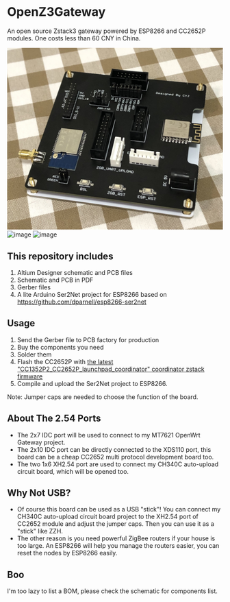 # OpenZ3Gateway
An open source Zstack3 gateway powered by ESP8266 and CC2652P modules. One costs less than 60 CNY in China.

![image](https://github.com/cyijun/OpenZ3Gateway/blob/main/images/Board.jpg)
![image](https://github.com/cyijun/OpenZ3Gateway/blob/main/images/Flashing.jpg)
![image](https://github.com/cyijun/OpenZ3Gateway/blob/main/images/Running.jpg)

## This repository includes 
1. Altium Designer schematic and PCB files
2. Schematic and PCB in PDF
3. Gerber files
4. A lite Arduino Ser2Net project for ESP8266 based on <https://github.com/dparnell/esp8266-ser2net>

## Usage
1. Send the Gerber file to PCB factory for production
2. Buy the components you need
3. Solder them
4. Flash the CC2652P with [the latest "CC1352P2_CC2652P_launchpad_coordinator" coordinator zstack firmware](https://github.com/Koenkk/Z-Stack-firmware/blob/master/coordinator/Z-Stack_3.x.0/bin/)
5. Compile and upload the Ser2Net project to ESP8266.

Note: Jumper caps are needed to choose the function of the board. 

## About The 2.54 Ports
* The 2x7 IDC port will be used to connect to my MT7621 OpenWrt Gateway project. 
* The 2x10 IDC port can be directly connected to the XDS110 port, this board can be a cheap CC2652 multi protocol development board too.
* The two 1x6 XH2.54 port are used to connect my CH340C auto-upload circuit board, which will be opened too.

## Why Not USB?
* Of course this board can be used as a USB "stick"! You can connect my CH340C auto-upload circuit board project to the XH2.54 port of CC2652 module and adjust the jumper caps. Then you can use it as a "stick" like ZZH.
* The other reason is you need powerful ZigBee routers if your house is too large. An ESP8266 will help you manage the routers easier, you can reset the nodes by ESP8266 easily.

## Boo
I'm too lazy to list a BOM, please check the schematic for components list.
